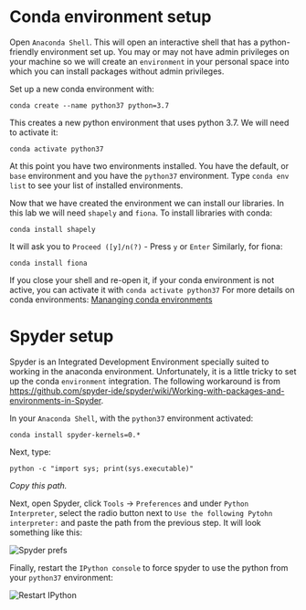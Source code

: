 
# Conda environment setup

Open `Anaconda Shell`. This will open an interactive shell that has a python-friendly environment set up. You may or may not have admin privileges on your machine so we will create an `environment` in your personal space into which you can install packages without admin privileges. 

Set up a new conda environment with:
```
conda create --name python37 python=3.7
```
This creates a new python environment that uses python 3.7. We will need to activate it:
```
conda activate python37
```

At this point you have two environments installed. You have the default, or `base` environment and you have the `python37` environment. Type `conda env list` to see your list of installed environments.


Now that we have created the environment we can install our libraries. In this lab we will need `shapely` and `fiona`. To install libraries with conda:
```
conda install shapely
```
It will ask you to `Proceed ([y]/n(?)` - Press `y` or `Enter`
Similarly, for fiona:
```
conda install fiona
```

If you close your shell and re-open it, if your conda environment is not active, you can activate it with `conda activate python37`
For more details on conda environments: [Mananging conda environments](https://docs.conda.io/projects/conda/en/latest/user-guide/tasks/manage-environments.html)

# Spyder setup
Spyder is an Integrated Development Environment specially suited to working in the anaconda environment. Unfortunately, it is a little tricky to set up the conda `environment` integration. The following workaround is from https://github.com/spyder-ide/spyder/wiki/Working-with-packages-and-environments-in-Spyder. 

In your `Anaconda Shell`, with the `python37` environment activated:

```
conda install spyder-kernels=0.*
```

Next, type: 
```
python -c "import sys; print(sys.executable)"
```

_Copy this path._

Next, open Spyder, click `Tools` -> `Preferences` and under `Python Interpreter`, select the radio button next to `Use the following Pytohn interpreter:` and paste the path from the previous step. It will look something like this:

![Spyder prefs](#spyder-prefs-interpreter.png)

Finally, restart the `IPython console` to force spyder to use the python from your `python37` environment:

![Restart IPython](#spyder-restart-ipython.png)
